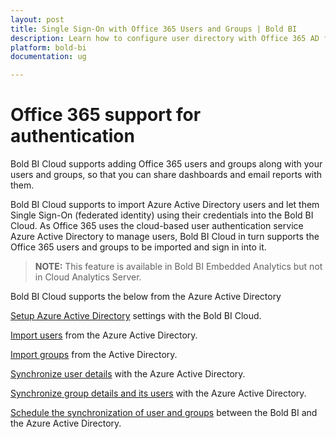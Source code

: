 ```yaml
---
layout: post
title: Single Sign-On with Office 365 Users and Groups | Bold BI
description: Learn how to configure user directory with Office 365 AD for SSO authentication to share dashboards and email reports with them.
platform: bold-bi
documentation: ug

---
```


# Office 365 support for authentication

Bold BI Cloud supports adding Office 365 users and groups along with your users and groups, so that you can share dashboards and email reports with them. 

Bold BI Cloud supports to import Azure Active Directory users and let them Single Sign-On (federated identity) using their credentials into the Bold BI Cloud. As Office 365 uses the cloud-based user authentication service Azure Active Directory to manage users, Bold BI Cloud in turn supports the Office 365 users and groups to be imported and sign in into it.

> **NOTE:** This feature is available in Bold BI Embedded Analytics but not in Cloud Analytics Server.

Bold BI Cloud supports the below from the Azure Active Directory

[Setup Azure Active Directory](/security-configuration/single-sign-on/azure-active-directory/) settings with the Bold BI Cloud.

[Import users](/managing-resources/manage-users/import-azure-active-directory-users/) from the Azure Active Directory.

[Import groups](/managing-resources/manage-groups/import-active-directory-groups/) from the Active Directory.

[Synchronize user details](/managing-resources/manage-users/synchronize-azure-active-directory-users/) with the Azure Active Directory.

[Synchronize group details and its users](/managing-resources/manage-groups/synchronize-active-directory-groups/) with the Azure Active Directory.

[Schedule the synchronization of user and groups](/site-administration/user-directory-settings/azure-active-directory/azure-active-directory-synchronization-schedule/) between the Bold BI and the Azure Active Directory.
